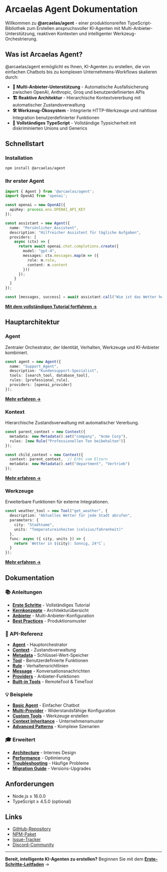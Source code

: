 # Arcaelas Agent Dokumentation

Willkommen zu **@arcaelas/agent** - einer produktionsreifen TypeScript-Bibliothek zum Erstellen anspruchsvoller KI-Agenten mit Multi-Anbieter-Unterstützung, reaktiven Kontexten und intelligenter Werkzeug-Orchestrierung.

## Was ist Arcaelas Agent?

@arcaelas/agent ermöglicht es Ihnen, KI-Agenten zu erstellen, die von einfachen Chatbots bis zu komplexen Unternehmens-Workflows skalieren durch:

- **🔄 Multi-Anbieter-Unterstützung** - Automatische Ausfallsicherung zwischen OpenAI, Anthropic, Groq und benutzerdefinierten APIs
- **🏗️ Reaktive Architektur** - Hierarchische Kontextvererbung mit automatischer Zustandsverwaltung
- **🛠️ Werkzeug-Ökosystem** - Integrierte HTTP-Werkzeuge und nahtlose Integration benutzerdefinierter Funktionen
- **💎 Vollständiges TypeScript** - Vollständige Typsicherheit mit diskriminierten Unions und Generics

## Schnellstart

### Installation

```bash
npm install @arcaelas/agent
```

### Ihr erster Agent

```typescript
import { Agent } from '@arcaelas/agent';
import OpenAI from 'openai';

const openai = new OpenAI({
  apiKey: process.env.OPENAI_API_KEY
});

const assistant = new Agent({
  name: "Persönlicher_Assistent",
  description: "Hilfreicher Assistent für tägliche Aufgaben",
  providers: [
    async (ctx) => {
      return await openai.chat.completions.create({
        model: "gpt-4",
        messages: ctx.messages.map(m => ({
          role: m.role,
          content: m.content
        }))
      });
    }
  ]
});

const [messages, success] = await assistant.call("Wie ist das Wetter heute?");
```

**[Mit dem vollständigen Tutorial fortfahren →](guides/getting-started.md)**

## Hauptarchitektur

### Agent

Zentraler Orchestrator, der Identität, Verhalten, Werkzeuge und KI-Anbieter kombiniert.

```typescript
const agent = new Agent({
  name: "Support_Agent",
  description: "Kundensupport-Spezialist",
  tools: [search_tool, database_tool],
  rules: [professional_rule],
  providers: [openai_provider]
});
```

**[Mehr erfahren →](api/agent.md)**

### Kontext

Hierarchische Zustandsverwaltung mit automatischer Vererbung.

```typescript
const parent_context = new Context({
  metadata: new Metadata().set("company", "Acme Corp"),
  rules: [new Rule("Professionellen Ton beibehalten")]
});

const child_context = new Context({
  context: parent_context,  // Erbt vom Eltern
  metadata: new Metadata().set("department", "Vertrieb")
});
```

**[Mehr erfahren →](api/context.md)**

### Werkzeuge

Erweiterbare Funktionen für externe Integrationen.

```typescript
const weather_tool = new Tool("get_weather", {
  description: "Aktuelles Wetter für jede Stadt abrufen",
  parameters: {
    city: "Stadtname",
    units: "Temperatureinheiten (celsius/fahrenheit)"
  },
  func: async ({ city, units }) => {
    return `Wetter in ${city}: Sonnig, 24°C`;
  }
});
```

**[Mehr erfahren →](api/tool.md)**

## Dokumentation

### 📚 Anleitungen

- **[Erste Schritte](guides/getting-started.md)** - Vollständiges Tutorial
- **[Kernkonzepte](guides/core-concepts.md)** - Architekturübersicht
- **[Anbieter](guides/providers.md)** - Multi-Anbieter-Konfiguration
- **[Best Practices](guides/best-practices.md)** - Produktionsmuster

### 🔧 API-Referenz

- **[Agent](api/agent.md)** - Hauptorchestrator
- **[Context](api/context.md)** - Zustandsverwaltung
- **[Metadata](api/metadata.md)** - Schlüssel-Wert-Speicher
- **[Tool](api/tool.md)** - Benutzerdefinierte Funktionen
- **[Rule](api/rule.md)** - Verhaltensrichtlinien
- **[Message](api/message.md)** - Konversationsnachrichten
- **[Providers](api/providers.md)** - Anbieter-Funktionen
- **[Built-in Tools](api/built-in-tools.md)** - RemoteTool & TimeTool

### 💡 Beispiele

- **[Basic Agent](examples/basic-agent.md)** - Einfacher Chatbot
- **[Multi-Provider](examples/multi-provider.md)** - Widerstandsfähige Konfiguration
- **[Custom Tools](examples/custom-tools.md)** - Werkzeuge erstellen
- **[Context Inheritance](examples/context-inheritance.md)** - Unternehmensmuster
- **[Advanced Patterns](examples/advanced-patterns.md)** - Komplexe Szenarien

### 🎓 Erweitert

- **[Architecture](advanced/architecture.md)** - Internes Design
- **[Performance](advanced/performance.md)** - Optimierung
- **[Troubleshooting](advanced/troubleshooting.md)** - Häufige Probleme
- **[Migration Guide](advanced/migration.md)** - Versions-Upgrades

## Anforderungen

- Node.js ≥ 16.0.0
- TypeScript ≥ 4.5.0 (optional)

## Links

- [GitHub-Repository](https://github.com/arcaelas/agent)
- [NPM-Paket](https://www.npmjs.com/package/@arcaelas/agent)
- [Issue-Tracker](https://github.com/arcaelas/agent/issues)
- [Discord-Community](https://discord.gg/arcaelas)

---

**Bereit, intelligente KI-Agenten zu erstellen?** Beginnen Sie mit dem **[Erste-Schritte-Leitfaden](guides/getting-started.md)** →
